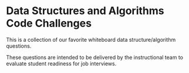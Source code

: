 # Data Structures and Algorithms Code Challenges
This is a collection of our favorite whiteboard data structure/algorithm questions.

These questions are intended to be delivered by the instructional team to evaluate student readiness for job interviews.